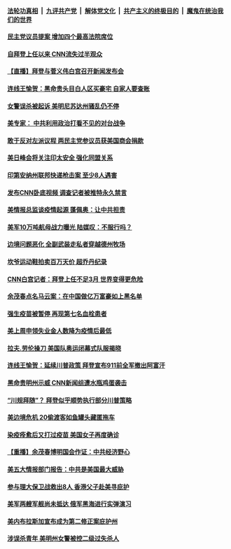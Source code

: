 

####  [法轮功真相](../../../../basic/blob/master/README.md?t=04170531) &nbsp;|&nbsp; [九评共产党](../../../../9ping.md/blob/master/README.md?t=04170531) &nbsp;|&nbsp; [解体党文化](../../../../jtdwh.md/blob/master/README.md?t=04170531)  &nbsp;|&nbsp; [共产主义的终极目的](../../../../gczydzjmd.md/blob/master/README.md?t=04170531) &nbsp;|&nbsp; [魔鬼在统治我们的世界](../../../../mgztzwmdsj.md/blob/master/README.md?t=04170531) 

#### [民主党议员提案 增加四个最高法院席位](../pages/prog203/a103097858.md?t=04170531) 

#### [自拜登上任以来 CNN流失过半观众](../pages/prog203/a103097848.md?t=04170531) 

#### [【直播】拜登与菅义伟白宫召开新闻发布会](../pages/prog203/a103097854.md?t=04170531) 

#### [连线王愉贺：黑命贵头目白人区买豪宅 自家人要查账](../pages/prog203/a103097703.md?t=04170531) 

#### [女警误杀被起诉 美明尼苏达州骚乱仍不停](../pages/prog203/a103097106.md?t=04170531) 

#### [美专家： 中共利用政治打看不见的对台战争](../pages/prog203/a103097773.md?t=04170531) 

#### [敢于反对左派议程 两民主党参议员获美国商会捐款](../pages/prog203/a103097589.md?t=04170531) 

#### [美日峰会将关注印太安全 强化同盟关系](../pages/prog203/a103097652.md?t=04170531) 

#### [印第安纳州联邦快递枪击案 至少8人遇害](../pages/prog203/a103097646.md?t=04170531) 

#### [发布CNN卧底视频 调查记者被推特永久禁言](../pages/prog203/a103097585.md?t=04170531) 

#### [美情报总监谈疫情起源 蓬佩奥：让中共担责](../pages/prog203/a103097511.md?t=04170531) 

#### [美军10万吨航母战力曝光 陆媒叹：不服行吗？](../pages/prog203/a103097391.md?t=04170531) 

#### [边境问题恶化 全副武装走私者穿越德州牧场](../pages/prog203/a103097010.md?t=04170531) 

#### [坎爷运动鞋拍卖百万天价 超乔丹纪录](../pages/prog203/a103096979.md?t=04170531) 

#### [CNN白宫记者：拜登上任不足3月 世界变得更危险](../pages/prog203/a103097286.md?t=04170531) 

#### [余茂春点名马云案：在中国做亿万富豪如上黑名单](../pages/prog203/a103097200.md?t=04170531) 

#### [强生疫苗被暂停 再现第七名血栓患者](../pages/prog203/a103097020.md?t=04170531) 

#### [美上周申领失业金人数降为疫情后最低](../pages/prog203/a103096985.md?t=04170531) 

#### [拉夫.劳伦操刀 美国队奥运闭幕式队服揭晓](../pages/prog203/a103097024.md?t=04170531) 

#### [连线王愉贺：延续川普政策 拜登宣布911前全军撤出阿富汗](../pages/prog203/a103096339.md?t=04170531) 

#### [黑命贵明州示威 CNN新闻组遭水瓶鸡蛋袭击](../pages/prog203/a103096769.md?t=04170531) 

#### [“川规拜随”？ 拜登似乎顺势执行部分川普策略](../pages/prog203/a103097080.md?t=04170531) 

#### [美边境危机 20偷渡客如鱼罐头藏匿拖车](../pages/prog203/a103097007.md?t=04170531) 

#### [染疫痊愈后又打过疫苗 美国女子再度确诊](../pages/prog203/a103096968.md?t=04170531) 

#### [【重播】余茂春博明国会作证：中共经济野心](../pages/prog203/a103096799.md?t=04170531) 

#### [美五大情报部门报告：中共是美国最大威胁](../pages/prog203/a103096658.md?t=04170531) 

#### [参与理大保卫战救出8人 香港父子赴美寻庇护](../pages/prog203/a103096578.md?t=04170531) 

#### [美军两艘军舰尚未抵达 俄军黑海进行实弹演习](../pages/prog203/a103096477.md?t=04170531) 

#### [美内布拉斯加宣布成为第二修正案庇护州](../pages/prog203/a103096280.md?t=04170531) 

#### [涉误杀青年 美明州女警被控二级过失杀人](../pages/prog203/a103096252.md?t=04170531) 

